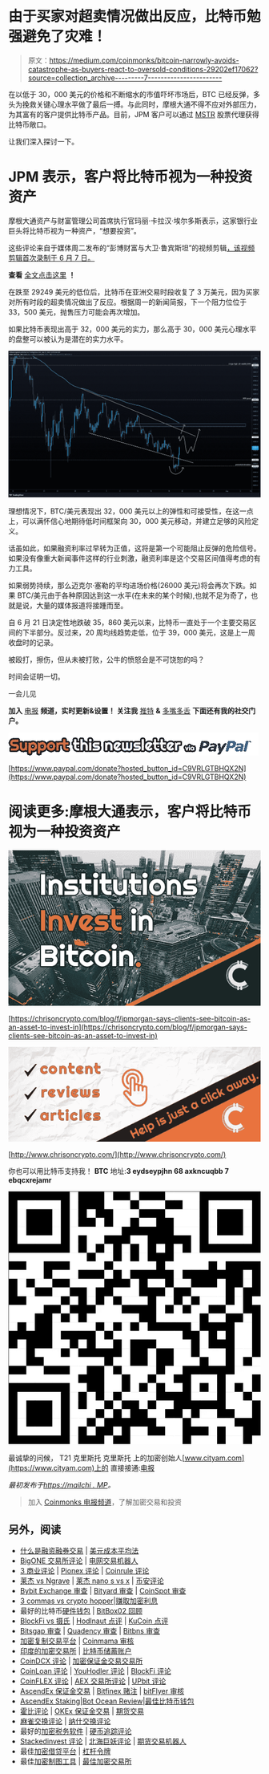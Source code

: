 # 由于买家对超卖情况做出反应，比特币勉强避免了灾难！

> 原文：<https://medium.com/coinmonks/bitcoin-narrowly-avoids-catastrophe-as-buyers-react-to-oversold-conditions-29202ef17062?source=collection_archive---------7----------------------->

在以低于 30，000 美元的价格和不断缩水的市值吓坏市场后，BTC 已经反弹，多头为挽救关键心理水平做了最后一搏。与此同时，摩根大通不得不应对外部压力，为其富有的客户提供比特币产品。目前，JPM 客户可以通过 [MSTR](https://chrisoncrypto.com/blog/f/2-trillion-investment-firm-buys-122%25-stake-in-microstrategy) 股票代理获得比特币敞口。

让我们深入探讨一下。

# JPM 表示，客户将比特币视为一种投资资产

摩根大通资产与财富管理公司首席执行官玛丽·卡拉汉·埃尔多斯表示，这家银行业巨头将比特币视为一种资产，“想要投资”。

这些评论来自于媒体周二发布的“彭博财富与大卫·鲁宾斯坦”的视频剪辑[，该视频剪辑首次录制于 6 月 7 日。](https://www.bloomberg.com/news/videos/2021-07-20/most-clients-see-bitcoin-as-an-asset-class-says-j-p-morgan-s-erdoes-video)

**查看** [全文点击这里](https://chrisoncrypto.com/blog/f/jpmorgan-says-clients-see-bitcoin-as-an-asset-to-invest-in) **！**

在跌至 29249 美元的低位后，比特币在亚洲交易时段收复了 3 万美元，因为买家对所有时段的超卖情况做出了反应。根据周一的新闻简报，下一个阻力位位于 33，500 美元，抛售压力可能会再次增加。

如果比特币表现出高于 32，000 美元的实力，那么高于 30，000 美元心理水平的盘整可以被认为是潜在的实力水平。

![](img/19643e467042cc9c0cb6308567c215dc.png)

理想情况下，BTC/美元表现出 32，000 美元以上的弹性和可接受性，在这一点上，可以满怀信心地期待低时间框架向 30，000 美元移动，并建立足够的风险定义。

话虽如此，如果融资利率过早转为正值，这将是第一个可能阻止反弹的危险信号。如果没有像重大新闻事件这样的行业刺激，融资利率是这个交易区间值得考虑的有力工具。

如果弱势持续，那么迈克尔·塞勒的平均进场价格(26000 美元)将会再次下跌。如果 BTC/美元由于各种原因达到这一水平(在未来的某个时候),也就不足为奇了，也就是说，大量的媒体报道将接踵而至。

自 6 月 21 日决定性地跌破 35，860 美元以来，比特币一直处于一个主要交易区间的下半部分。反过来，20 周均线趋势走低，位于 39，000 美元，这是上一周收盘时的记录。

被殴打，擦伤，但从未被打败，公牛的愤怒会是不可饶恕的吗？

时间会证明一切。

一会儿见

**加入** [电报](https://t.me/chrisoncryptochannel) **频道，实时更新&设置！
关注我** [推特](https://twitter.com/ChrisOnCrypto1) **&** [多嘴多舌](https://gab.com/chrisoncrypto) **下面还有我的社交门户。**

![](img/2691e1f36482f9d2b2c7ffe232040804.png)

[https://www.paypal.com/donate?hosted_button_id=C9VRLGTBHQX2N](https://www.paypal.com/donate?hosted_button_id=C9VRLGTBHQX2N)

# 阅读更多:摩根大通表示，客户将比特币视为一种投资资产

![](img/ce7b0d2177652e5a39f79d8682568816.png)

[https://chrisoncrypto.com/blog/f/jpmorgan-says-clients-see-bitcoin-as-an-asset-to-invest-in](https://chrisoncrypto.com/blog/f/jpmorgan-says-clients-see-bitcoin-as-an-asset-to-invest-in)

![](img/b36471d34f6677da6ef99a62edeebafa.png)

[http://www.chrisoncrypto.com/](http://www.chrisoncrypto.com/)

你也可以用比特币支持我！
**BTC** 地址:**3 eydseypjhn 68 axkncuqbb 7 ebqcxrejamr**

![](img/11d4b355b4a2bfddc0aba3447f99c8c8.png)

最诚挚的问候，
T21 克里斯托
克里斯托
上的加密创始人[www.cityam.com](https://www.cityam.com)上的
直接接通:[电报](https://t.me/chrisoncrypto)

*最初发布于*[*https://mailchi . MP*](https://mailchi.mp/0cb775ad0ef5/bitcoin-narrowly-avoids-catastrophe-as-buyers-react-to-oversold-conditions?e=[UNIQID])*。*

> 加入 [Coinmonks 电报频道](https://t.me/coincodecap)，了解加密交易和投资

## 另外，阅读

*   [什么是融资融券交易](https://blog.coincodecap.com/margin-trading) | [美元成本平均法](https://blog.coincodecap.com/dca)
*   [BigONE 交易所评论](/coinmonks/bigone-exchange-review-64705d85a1d4) | [电网交易机器人](https://blog.coincodecap.com/grid-trading)
*   [3 商业评论](/coinmonks/3commas-review-an-excellent-crypto-trading-bot-2020-1313a58bec92) | [Pionex 评论](/coinmonks/pionex-review-exchange-with-crypto-trading-bot-1e459d0191ea) | [Coinrule 评论](/coinmonks/coinrule-review-2021-a-beginner-friendly-crypto-trading-bot-daf0504848ba)
*   [莱杰 vs Ngrave](/coinmonks/ledger-vs-ngrave-zero-7e40f0c1d694) | [莱杰 nano s vs x](/coinmonks/ledger-nano-s-vs-x-battery-hardware-price-storage-59a6663fe3b0) | [币安评论](/coinmonks/binance-review-ee10d3bf3b6e)
*   [Bybit Exchange 审查](/coinmonks/bybit-exchange-review-dbd570019b71) | [Bityard 审查](/coinmonks/bityard-review-7d104239be35) | [CoinSpot 审查](https://blog.coincodecap.com/coinspot-review)
*   [3 commas vs crypto hopper](/coinmonks/3commas-vs-pionex-vs-cryptohopper-best-crypto-bot-6a98d2baa203)|[赚取加密利息](/coinmonks/earn-crypto-interest-b10b810fdda3)
*   最好的比特币[硬件钱包](/coinmonks/the-best-cryptocurrency-hardware-wallets-of-2020-e28b1c124069?source=friends_link&sk=324dd9ff8556ab578d71e7ad7658ad7c) | [BitBox02 回顾](/coinmonks/bitbox02-review-your-swiss-bitcoin-hardware-wallet-c36c88fff29)
*   [BlockFi vs 摄氏](/coinmonks/blockfi-vs-celsius-vs-hodlnaut-8a1cc8c26630) | [Hodlnaut 点评](/coinmonks/hodlnaut-review-best-way-to-hodl-is-to-earn-interest-on-your-bitcoin-6658a8c19edf) | [KuCoin 点评](https://blog.coincodecap.com/kucoin-review)
*   [Bitsgap 审查](/coinmonks/bitsgap-review-a-crypto-trading-bot-that-makes-easy-money-a5d88a336df2) | [Quadency 审查](/coinmonks/quadency-review-a-crypto-trading-automation-platform-3068eaa374e1) | [Bitbns 审查](/coinmonks/bitbns-review-38256a07e161)
*   [加密复制交易平台](/coinmonks/top-10-crypto-copy-trading-platforms-for-beginners-d0c37c7d698c) | [Coinmama 审核](/coinmonks/coinmama-review-ace5641bde6e)
*   [印度的加密交易所](/coinmonks/bitcoin-exchange-in-india-7f1fe79715c9) | [比特币储蓄账户](/coinmonks/bitcoin-savings-account-e65b13f92451)
*   [CoinDCX 评论](/coinmonks/coindcx-review-8444db3621a2) | [加密保证金交易交易所](https://blog.coincodecap.com/crypto-margin-trading-exchanges)
*   [CoinLoan 评论](/coinmonks/coinloan-review-18128b9badc4) | [YouHodler 评论](/coinmonks/youhodler-4-easy-ways-to-make-money-98969b9689f2) | [BlockFi 评论](https://blog.coincodecap.com/blockfi-review)
*   [CoinFLEX 评论](https://blog.coincodecap.com/coinflex-review) | [AEX 交易所评论](https://blog.coincodecap.com/aex-exchange-review) | [UPbit 评论](https://blog.coincodecap.com/upbit-review)
*   [AscendEx 保证金交易](https://blog.coincodecap.com/ascendex-margin-trading) | [Bitfinex 赌注](https://blog.coincodecap.com/bitfinex-staking) | [bitFlyer 审核](https://blog.coincodecap.com/bitflyer-review)
*   [AscendEx Staking](https://blog.coincodecap.com/ascendex-staking)|[Bot Ocean Review](https://blog.coincodecap.com/bot-ocean-review)|[最佳比特币钱包](https://blog.coincodecap.com/bitcoin-wallets-india)
*   [霍比评论](https://blog.coincodecap.com/huobi-review) | [OKEx 保证金交易](https://blog.coincodecap.com/okex-margin-trading) | [期货交易](https://blog.coincodecap.com/futures-trading)
*   [麻雀交换评论](https://blog.coincodecap.com/sparrow-exchange-review) | [纳什交换评论](https://blog.coincodecap.com/nash-exchange-review)
*   最好的[加密税务软件](/coinmonks/best-crypto-tax-tool-for-my-money-72d4b430816b) | [硬币追踪评论](/coinmonks/cointracking-review-a-reliable-cryptocurrency-tax-software-5114e3eb5737)
*   [Stackedinvest 评论](https://blog.coincodecap.com/stackedinvest-review) | [北海巨妖评论](/coinmonks/kraken-review-6165fc1056ac) | [期货交易机器人](/coinmonks/futures-trading-bots-5a282ccee3f5)
*   最佳[加密借贷平台](/coinmonks/top-5-crypto-lending-platforms-in-2020-that-you-need-to-know-a1b675cec3fa) | [杠杆令牌](/coinmonks/leveraged-token-3f5257808b22)
*   最佳[加密制图工具](/coinmonks/what-are-the-best-charting-platforms-for-cryptocurrency-trading-85aade584d80) | [最佳加密交易所](/coinmonks/crypto-exchange-dd2f9d6f3769)